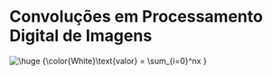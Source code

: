 # Convoluções em Processamento Digital de Imagens



<img src="https://latex.codecogs.com/png.latex?\huge&space;{\color{Black}\text{valor}&space;=&space;\sum_{i=0}^nx&space;}" title="\huge {\color{White}\text{valor} = \sum_{i=0}^nx }" />
